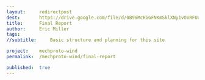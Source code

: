 ```yaml
---
layout:     redirectpost
dest:       https://drive.google.com/file/d/0B98McKGGFNKmSklXNy1vOVRFUUk/view
title:      Final Report
author:     Eric Miller
tags: 		
//subtitle:  	Basic structure and planning for this site

project:	mechproto-wind
permalink:	/mechproto-wind/final-report

published: 	true
---
```

